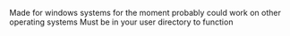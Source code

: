 Made for windows systems for the moment probably could work on other operating systems
Must be in your user directory to function

